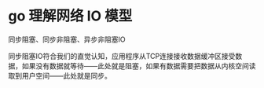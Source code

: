 # go 理解网络 IO 模型

同步阻塞、同步非阻塞、异步非阻塞IO

同步阻塞IO符合我们的直觉认知，应用程序从TCP连接接收数据缓冲区接受数据，如果没有数据就等待——此处就是阻塞，如果有数据需要把数据从内核空间读取到用户空间——此处就是同步。